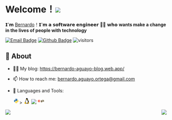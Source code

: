 <link rel="stylesheet" href="https://cdn.jsdelivr.net/gh/devicons/devicon@v2.9.0/devicon.min.css">

# Welcome！<img src="https://user-images.githubusercontent.com/5679180/79618120-0daffb80-80be-11ea-819e-d2b0fa904d07.gif" width="27px"> 

𝗜'𝗺 [Bernardo](https://github.com/BernardoAguayoOrtega)！𝗜'𝗺 𝗮 𝘀𝗼𝗳𝘁𝘄𝗮𝗿𝗲 𝗲𝗻𝗴𝗶𝗻𝗲𝗲𝗿 👨‍💻 𝘄𝗵𝗼 **wants make a change in the lives of people with technology**

[![Email Badge](https://img.shields.io/badge/-Email-c14438?style=flat-square&logo=Gmail&logoColor=white&link=mailto:yaronhuang@foxmail.com)](mailto:bernardo.aguayo.ortega@gmail.com)
[![Github Badge](https://img.shields.io/badge/-Github-232323?style=flat-square&logo=Github&logoColor=white&link=https://space.bilibili.com/7708412)](https://space.bilibili.com/7708412)
![visitors](https://visitor-badge.laobi.icu/badge?page_id=yaronzz)

## 🧐 About

- 👨‍💻 My blog: https://bernardo-aguayo-blog.web.app/
- 📫 How to reach me: bernardo.aguayo.ortega@gmail.com
- 🌱 Languages and Tools: 

    <div>
        <code><img height="20" src="https://raw.githubusercontent.com/github/explore/80688e429a7d4ef2fca1e82350fe8e3517d3494d/topics/python/python.png"></code>>
        <code><img height="20" src="https://raw.githubusercontent.com/github/explore/80688e429a7d4ef2fca1e82350fe8e3517d3494d/topics/linux/linux.png"></code>
        <code><img height="20" src="https://cdn.svgporn.com/logos/visual-studio-code.svg"></code>
        <code><img height="20" src="https://raw.githubusercontent.com/github/explore/80688e429a7d4ef2fca1e82350fe8e3517d3494d/topics/git/git.png"></code>
        <code> <i height="20" class="devicon-react-original-wordmark colored"></i> </code>
    </div>


<img align="right" src="https://github-readme-stats.vercel.app/api?username=BernardoAguayoOrtega&show_icons=true&hide_border=true">
<a href="https://github.com/BernardoAguayoOrtega?tab=repositories">
  <img width="400px" src="https://github-readme-stats.anuraghazra1.vercel.app/api/top-langs/?username=BernardoAguayoOrtega&count_private=true&layout=compact&hide=makefile,shell&hide_title=true&hide_border=true" />
</a>
